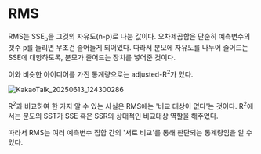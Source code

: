 # RMS

RMS는 SSE<sub>p</sub>을 그것의 자유도(n-p)로 나눈 값이다. 
오차제곱합은 단순히 예측변수의 갯수 p를 늘리면 무조건 줄어들게 되어있다. 따라서 분모에 자유도를 나누어
줄어드는 SSE에 대항하도록, 분모가 줄어드는 장치를 넣어준 것이다.

이와 비슷한 아이디어를 가진 통계량으로는 adjusted-R<sup>2</sup>가 있다.

![KakaoTalk_20250613_124300286](https://github.com/user-attachments/assets/9d00881e-d139-49af-a181-499272bb6c98)

R<sup>2</sup>과 비교하여 한 가지 알 수 있는 사실은 RMS에는 '비교 대상이 없다'는 것이다. R<sup>2</sup>에서는 분모의 SST가 SSE 혹은 SSR의 상대적인 비교대상 역할을 해주었다.

따라서 RMS는 여러 예측변수 집합 간의 '서로 비교'를 통해 판단되는 통계량임을 알 수 있다.
